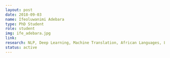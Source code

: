 ```yaml
---
layout: post
date: 2018-09-03
name: Ifeoluwanimi Adebara
type: PhD Student
role: student
img: ife_adebara.jpg
link:
research: NLP, Deep Learning, Machine Translation, African Languages, Low Resource Languages
status: active
---
```

